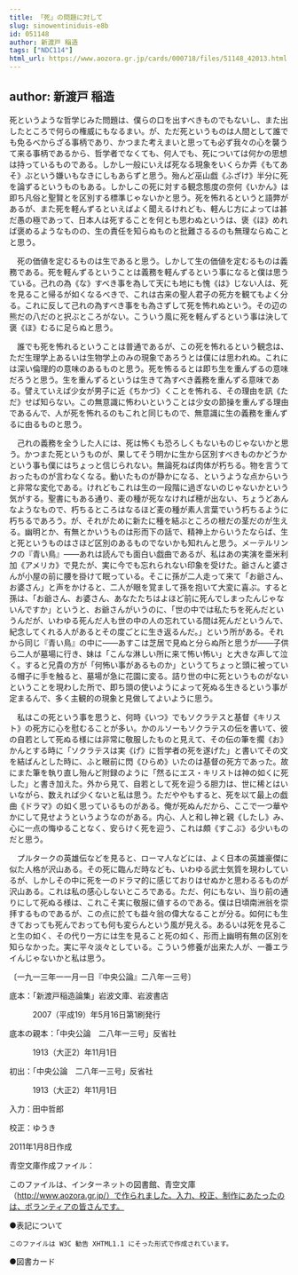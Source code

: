 ```yaml
---
title: 「死」の問題に対して
slug: sinowentiniduis-e8b
id: 051148
author: 新渡戸 稲造
tags: ["NDC114"]
html_url: https://www.aozora.gr.jp/cards/000718/files/51148_42013.html
---
```


## author: 新渡戸 稲造

死というような哲学じみた問題は、僕らの口を出すべきものでもないし、また出したところで何らの権威にもなるまい。が、ただ死というものは人間として誰でも免るべからざる事柄であり、かつまた考えまいと思っても必ず我々の心を襲うて来る事柄であるから、哲学者でなくても、何人でも、死については何かの思想は持っているものである。しかし一般にいえば死なる現象をいくらか弄《もてあそ》ぶという嫌いもなきにしもあらずと思う。殆んど巫山戯《ふざけ》半分に死を論ずるというものもある。しかしこの死に対する観念態度の奈何《いかん》は即ち凡俗と聖賢とを区別する標準じゃないかと思う。死を怖れるというと語弊があるが、また死を軽んずるといえばよく聞えるけれども、軽んじ方によっては甚だ愚の極であって、日本人は死することを何とも思わぬというは、褒《ほ》めれば褒めるようなものの、生の責任を知らぬものと批難さるるのも無理ならぬことと思う。

　死の価値を定むるものは生であると思う。しかして生の価値を定むるものは義務である。死を軽んずるということは義務を軽んずるという事になると僕は思うている。己れの為《な》すべき事を為して天にも地にも愧《は》じない人は、死を見ること帰るが如くなるべきで、これは古来の聖人君子の死方を観てもよく分る。これに反して己れの為すべき事をも為さずして死を怖れぬという。その辺の熊だの八だのと択ぶところがない。こういう風に死を軽んずるという事は決して褒《ほ》むるに足らぬと思う。

　誰でも死を怖れるということは普通であるが、この死を怖れるという観念は、ただ生理学上あるいは生物学上のみの現象であろうとは僕には思われぬ。これには深い倫理的の意味のあるものと思う。死を怖るるとは即ち生を重んずるの意味だろうと思う。生を重んずるというは生きて為すべき義務を重んずる意味である。譬えていえば少女が男子に近《ちかづ》くことを怖れる、その理由を訊《ただ》せば知らない。この無意識に怖わいということは少女の節操を重んずる理由であるんで、人が死を怖れるのもこれと同じもので、無意識に生の義務を重んずるに由るものと思う。

　己れの義務を全うした人には、死は怖くも恐ろしくもないものじゃないかと思う。かつまた死というものが、果してそう明かに生から区別すべきものかどうかという事も僕にはちょっと信じられない。無論死ねば肉体が朽ちる。物を言うておったものが言わなくなる。動いたものが静かになる、というような点からいうと非常な変化である。けれどもこれは生の一段階に過ぎないのじゃないかという気がする。聖書にもある通り、麦の種が死ななければ穂が出ない、ちょうどあんなようなもので、朽ちるところはなるほど麦の種が素人言葉でいう朽ちるように朽ちるであろう。が、それがために新たに種を結ぶところの根だの茎だのが生える。幽明とか、有無とかいうものは形而下の話で、精神上からいうたならば、生と死というものはさほど区別のあるものでないかも知れんと思う。メーテルリンクの『青い鳥』――あれは読んでも面白い戯曲であるが、私はあの実演を亜米利加《アメリカ》で見たが、実に今でも忘れられない印象を受けた。爺さんと婆さんが小屋の前に腰を掛けて眠っている。そこに孫が二人走って来て「お爺さん、お婆さん」と声をかけると、二人が眼を覚まして孫を抱いて大変に喜ぶ。すると孫は、「お爺さん、お婆さん、あなたたちはよほど前に死んでしまったんじゃないんですか」というと、お爺さんがいうのに、「世の中では私たちを死んだというんだが、いわゆる死んだ人も世の中の人の忘れている間は死んだというんで、紀念してくれる人があるとその度ごとに生き返るんだ。」という所がある。それから同じ『青い鳥』の中に――あすこは芝居で見ぬと分らぬ所と思うが――子供ら二人が墓場に行き、妹は「こんな淋しい所に来て怖い怖い」と大きな声して泣く。すると兄貴の方が「何怖い事があるものか」というてちょっと頭に被っている帽子に手を触ると、墓場が急に花園に変る。詰り世の中に死というものがないということを現わした所で、即ち頭の使いようによって死ぬる生きるという事が定まるんで、多く主観的の現象と見做してよいように思う。

　私はこの死という事を思うと、何時《いつ》でもソクラテスと基督《キリスト》の死方に心を慰むることが多い。かのルソーもソクラテスの伝を書いて、彼の自若として死ぬる様には非常に敬服したものと見えて、その伝の筆を擱《お》かんとする時に「ソクラテスは実《げ》に哲学者の死を遂げた」と書いてその文を結ばんとした時に、ふと眼前に閃《ひらめ》いたのは基督の死方であった。故にまた筆を執り直し殆んど附録のように「然るにエス・キリストは神の如くに死した」と書き加えた。外から見て、自若として死を迎うる胆力は、世に稀とはいいながら、数えれば少くないと私は思う。ただややもすると、死を以て最上の戯曲《ドラマ》の如く思っているものがある。俺が死ぬんだから、ここで一つ華やかにして見せようというようなのがある。内心、人と和し神と親《したし》み、心に一点の悔ゆることなく、安らけく死を迎う、これは頗《すこぶ》る少いものだと思う。

　プルタークの英雄伝などを見ると、ローマ人などには、よく日本の英雄豪傑に似た人格が沢山ある。その死に臨んだ時なども、いわゆる武士気質を現わしているが、しかしその中に死を一のドラマ的に感じておりはせぬかと思わるるものが沢山ある。これは私の感心しないところである。ただ、何にもない、当り前の通りにして死ぬる様は、これこそ実に敬服に値するのである。僕は日頃南洲翁を崇拝するものであるが、この点に於ても益々翁の偉大なることが分る。如何にも生きておっても死んでおっても何も変らんという風が見える。あるいは死を見ること生の如く、その代り一方には生を見ること死の如く、形而上幽明有無の区別を知らなかった。実に平々淡々としている。こういう修養が出来た人が、一番エライんじゃないかと私は思う。

〔一九一三年一一月一日『中央公論』二八年一三号〕













底本：「新渡戸稲造論集」岩波文庫、岩波書店

　　　2007（平成19）年5月16日第1刷発行

底本の親本：「中央公論　二八年一三号」反省社

　　　1913（大正2）年11月1日

初出：「中央公論　二八年一三号」反省社

　　　1913（大正2）年11月1日

入力：田中哲郎

校正：ゆうき

2011年1月8日作成

青空文庫作成ファイル：

このファイルは、インターネットの図書館、青空文庫（http://www.aozora.gr.jp/）で作られました。入力、校正、制作にあたったのは、ボランティアの皆さんです。











●表記について


	このファイルは W3C 勧告 XHTML1.1 にそった形式で作成されています。







●図書カード